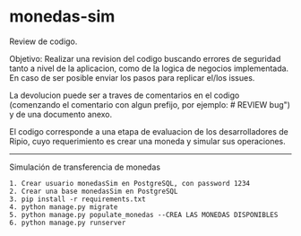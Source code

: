 # monedas-sim
Review de codigo.

Objetivo: Realizar una revision del codigo buscando errores de seguridad tanto a nivel de la aplicacion, como de la logica de negocios implementada. En caso de ser posible enviar los pasos para replicar el/los issues. 

La devolucion puede ser a traves de comentarios en el codigo (comenzando el comentario con algun prefijo, por ejemplo: # REVIEW bug") y de una documento anexo. 

El codigo corresponde a una etapa de evaluacion de los desarrolladores de Ripio, cuyo requerimiento es crear una moneda y simular sus operaciones.

------------------------------------------------------------------------------

Simulación de transferencia de monedas

    1. Crear usuario monedasSim en PostgreSQL, con password 1234
    2. Crear una base monedasSim en PostgreSQL
    3. pip install -r requirements.txt
    4. python manage.py migrate
    5. python manage.py populate_monedas --CREA LAS MONEDAS DISPONIBLES
    6. python manage.py runserver